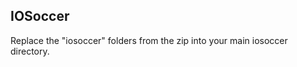 IOSoccer
-----------------------------------------------------------------------------------------------------------------
Replace the "iosoccer" folders from the zip into your main iosoccer directory.
